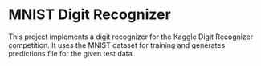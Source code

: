 # MNIST Digit Recognizer
This project implements a digit recognizer for the Kaggle Digit Recognizer competition. It uses the MNIST dataset for training and generates predictions file for the given test data.
